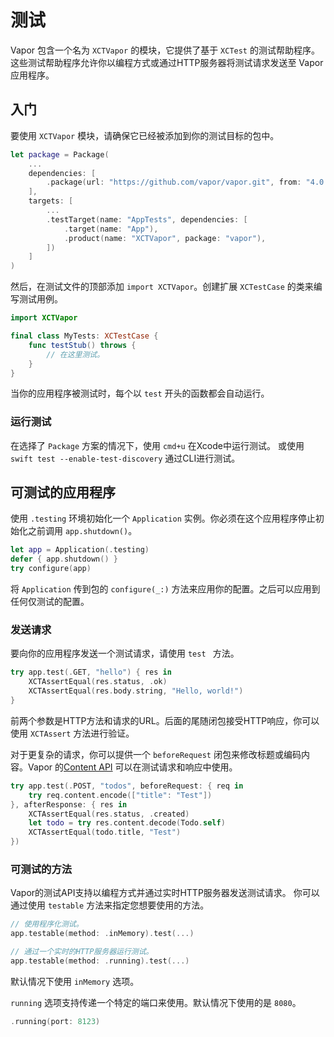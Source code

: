 # 测试

Vapor 包含一个名为 `XCTVapor` 的模块，它提供了基于 `XCTest` 的测试帮助程序。这些测试帮助程序允许你以编程方式或通过HTTP服务器将测试请求发送至 Vapor 应用程序。

## 入门

要使用 `XCTVapor` 模块，请确保它已经被添加到你的测试目标的包中。

```swift
let package = Package(
    ...
    dependencies: [
        .package(url: "https://github.com/vapor/vapor.git", from: "4.0.0")
    ],
    targets: [
        ...
        .testTarget(name: "AppTests", dependencies: [
            .target(name: "App"),
            .product(name: "XCTVapor", package: "vapor"),
        ])
    ]
)
```

然后，在测试文件的顶部添加 `import XCTVapor`。创建扩展 `XCTestCase` 的类来编写测试用例。

```swift
import XCTVapor

final class MyTests: XCTestCase {
    func testStub() throws {
    	// 在这里测试。
    }
}
```

当你的应用程序被测试时，每个以 `test` 开头的函数都会自动运行。

### 运行测试

在选择了 `Package` 方案的情况下，使用 `cmd+u` 在Xcode中运行测试。
或使用 `swift test --enable-test-discovery` 通过CLI进行测试。

## 可测试的应用程序

使用 `.testing` 环境初始化一个 `Application` 实例。你必须在这个应用程序停止初始化之前调用 `app.shutdown()`。

```swift
let app = Application(.testing)
defer { app.shutdown() }
try configure(app)
```

将 `Application` 传到包的 `configure(_:)` 方法来应用你的配置。之后可以应用到任何仅测试的配置。

### 发送请求

要向你的应用程序发送一个测试请求，请使用 `test ` 方法。

```swift
try app.test(.GET, "hello") { res in
    XCTAssertEqual(res.status, .ok)
    XCTAssertEqual(res.body.string, "Hello, world!")
}
```

前两个参数是HTTP方法和请求的URL。后面的尾随闭包接受HTTP响应，你可以使用 `XCTAssert` 方法进行验证。

对于更复杂的请求，你可以提供一个 `beforeRequest` 闭包来修改标题或编码内容。Vapor 的[Content API](.../basics/content.md) 可以在测试请求和响应中使用。

```swift
try app.test(.POST, "todos", beforeRequest: { req in
	try req.content.encode(["title": "Test"])
}, afterResponse: { res in
    XCTAssertEqual(res.status, .created)
    let todo = try res.content.decode(Todo.self)
    XCTAssertEqual(todo.title, "Test")
})
```

### 可测试的方法

Vapor的测试API支持以编程方式并通过实时HTTP服务器发送测试请求。
你可以通过使用 `testable` 方法来指定您想要使用的方法。

```swift
// 使用程序化测试。
app.testable(method: .inMemory).test(...)

// 通过一个实时的HTTP服务器运行测试。
app.testable(method: .running).test(...)
```

默认情况下使用 `inMemory` 选项。

`running` 选项支持传递一个特定的端口来使用。默认情况下使用的是 `8080`。

```swift
.running(port: 8123)
```

